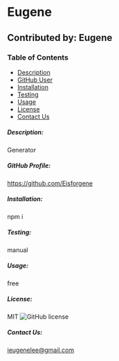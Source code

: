 
# Eugene
## Contributed by: Eugene
### Table of Contents
* [Description](#description)
* [GitHub User](#githubUser)
* [Installation](#installation)
* [Testing](#testing)
* [Usage](#usage)
* [License](#license)
* [Contact Us](#email)

##### Description: 
Generator

##### GitHub Profile:
https://github.com/Eisforgene

##### Installation: 
npm i

##### Testing:
manual

##### Usage:
free

##### License:
MIT
![GitHub license](https://img.shields.io/badge/license-MIT-blue.svg)


##### Contact Us:
ieugenelee@gmail.com

